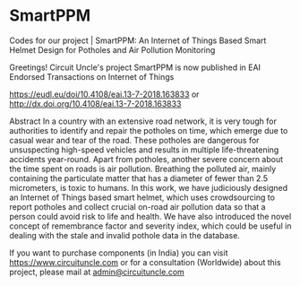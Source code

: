 # SmartPPM
Codes for our project | SmartPPM: An Internet of Things Based Smart Helmet Design for Potholes and Air Pollution Monitoring

Greetings!
Circuit Uncle's project SmartPPM is now published in EAI Endorsed Transactions on Internet of Things
 
https://eudl.eu/doi/10.4108/eai.13-7-2018.163833 or http://dx.doi.org/10.4108/eai.13-7-2018.163833

Abstract
In a country with an extensive road network, it is very tough for authorities to identify and repair the potholes on time, which emerge due to casual wear and tear of the road. These potholes are dangerous for unsuspecting high-speed vehicles and results in multiple life-threatening accidents year-round. Apart from potholes, another severe concern about the time spent on roads is air pollution. Breathing the polluted air, mainly containing the particulate matter that has a diameter of fewer than 2.5 micrometers, is toxic to humans. In this work, we have judiciously designed an Internet of Things based smart helmet, which uses crowdsourcing to report potholes and collect crucial on-road air pollution data so that a person could avoid risk to life and health. We have also introduced the novel concept of remembrance factor and severity index, which could be useful in dealing with the stale and invalid pothole data in the database.

If you want to purchase components (in India) you can visit https://www.circuituncle.com or for a consultation (Worldwide) about this project, please mail at admin@circuituncle.com
